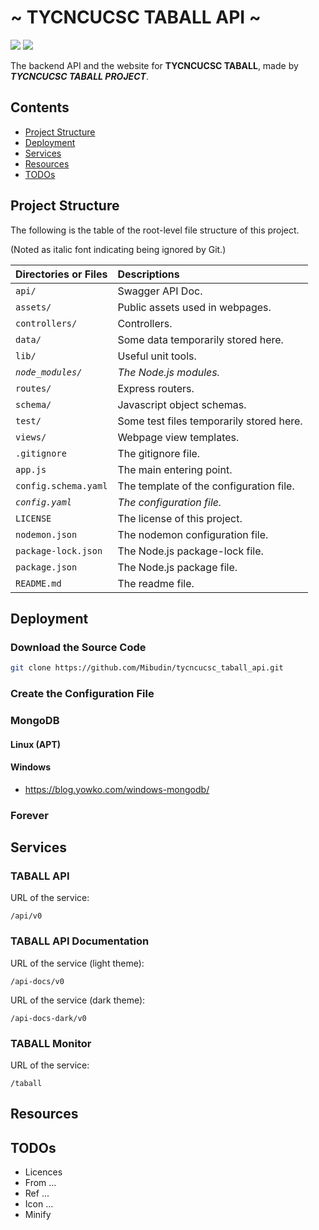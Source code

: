 # ~ TYCNCUCSC TABALL API ~

![](assets/swagger/favicon.ico) ![](assets/taball/favicon.ico)

The backend API and the website for **TYCNCUCSC TABALL**, made by ***TYCNCUCSC TABALL PROJECT***.


## Contents

- [Project Structure](#project-structure)
- [Deployment](#deployment)
- [Services](#services)
- [Resources](#resources)
- [TODOs](#todos)


## Project Structure

The following is the table of the root-level file structure of this project.

(Noted as italic font indicating being ignored by Git.)

| Directories or Files | Descriptions |
| :-- | :-- |
| `api/` | Swagger API Doc. |
| `assets/` | Public assets used in webpages. |
| `controllers/` | Controllers. |
| `data/` | Some data temporarily stored here. |
| `lib/` | Useful unit tools. |
| *`node_modules/`* | *The Node.js modules.* |
| `routes/` | Express routers. |
| `schema/` | Javascript object schemas. |
| `test/` | Some test files temporarily stored here. |
| `views/` | Webpage view templates. |
| `.gitignore` | The gitignore file. |
| `app.js` | The main entering point. |
| `config.schema.yaml` | The template of the configuration file. |
| *`config.yaml`* | *The configuration file.* |
| `LICENSE` | The license of this project. |
| `nodemon.json` | The nodemon configuration file. |
| `package-lock.json` | The Node.js package-lock file. |
| `package.json` | The Node.js package file. |
| `README.md` | The readme file. |


## Deployment

### Download the Source Code

```bash
git clone https://github.com/Mibudin/tycncucsc_taball_api.git
```


### Create the Configuration File



### MongoDB

#### Linux (APT)

#### Windows
- https://blog.yowko.com/windows-mongodb/

### Forever


## Services

### TABALL API 

URL of the service: 
```
/api/v0
```

### TABALL API Documentation

URL of the service (light theme): 
```
/api-docs/v0
```

URL of the service (dark theme): 
```
/api-docs-dark/v0
```

### TABALL Monitor

URL of the service: 
```
/taball
```

## Resources


## TODOs

<!-- TODO: -->
- Licences
- From ...
- Ref ...
- Icon ...
- Minify
